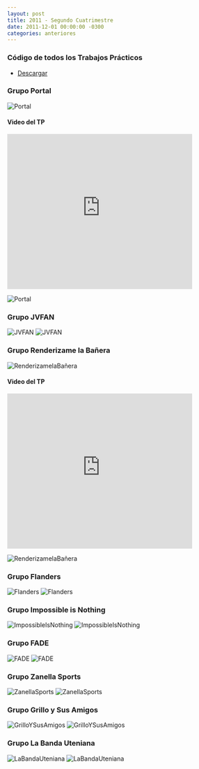 ```yaml
---
layout: post
title: 2011 - Segundo Cuatrimestre
date: 2011-12-01 00:00:00 -0300
categories: anteriores
---
```

### Código de todos los Trabajos Prácticos

* [Descargar](https://docs.google.com/open?id=0B8iAMXTVXrJeeTJpSmFOSW9Sd1dKYlVIbzNuUEFsQQ)

### Grupo Portal

![Portal](/images/20112c/portal1.jpg)

#### Video del TP
<iframe width="425" height="355" src="https://www.youtube.com/embed/oO6UKm2GkuQ" frameborder="0" allowfullscreen></iframe>

![Portal](/images/20112c/portal.jpg)

### Grupo JVFAN

![JVFAN](/images/20112c/jvfan1.jpg)
![JVFAN](/images/20112c/jvfan.jpg)

### Grupo Renderizame la Bañera

![RenderizamelaBañera](/images/20112c/renderizame1.jpg)

#### Video del TP
<iframe width="425" height="355" src="https://www.youtube.com/embed/qa9IFui8nR8" frameborder="0" allowfullscreen></iframe>

![RenderizamelaBañera](/images/20112c/renderizame.jpg)

### Grupo Flanders

![Flanders](/images/20112c/flanders1.jpg)
![Flanders](/images/20112c/flanders.jpg)

### Grupo Impossible is Nothing

![ImpossibleIsNothing](/images/20112c/impossibleisnothing1.jpg)
![ImpossibleIsNothing](/images/20112c/impossibleisnothing.jpg)

### Grupo FADE

![FADE](/images/20112c/fade1.jpg)
![FADE](/images/20112c/fade.jpg)

### Grupo Zanella Sports

![ZanellaSports](/images/20112c/zanellasports1.jpg)
![ZanellaSports](/images/20112c/zanellasports.jpg)

### Grupo Grillo y Sus Amigos

![GrilloYSusAmigos](/images/20112c/grilloysusamigos1.jpg)
![GrilloYSusAmigos](/images/20112c/grilloysusamigos.jpg)

### Grupo La Banda Uteniana

![LaBandaUteniana](/images/20112c/labandauteniana1.jpg)
![LaBandaUteniana](/images/20112c/labandauteniana.jpg)
